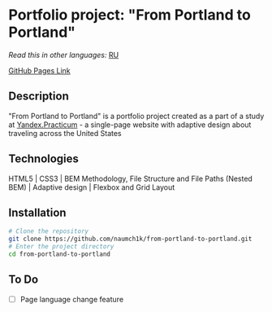 # Portfolio project: "From Portland to Portland"

*Read this in other languages:* [RU](https://github.com/naumch1k/from-portland-to-portland/blob/lang-eng/README.RU.md) 

[GitHub Pages Link](https://naumch1k.github.io/from-portland-to-portland/)

## Description
"From Portland to Portland" is a portfolio project created as a part of a study at [Yandex.Practicum](https://practicum.yandex.com/web/ "Web Development Program") - a single-page website with adaptive design about traveling across the United States

## Technologies
HTML5 | CSS3 | BEM Methodology, File Structure and File Paths (Nested BEM) | Adaptive design | Flexbox and Grid Layout

## Installation

```bash
# Clone the repository
git clone https://github.com/naumch1k/from-portland-to-portland.git
# Enter the project directory
cd from-portland-to-portland
```

## To Do
- [ ] Page language change feature
